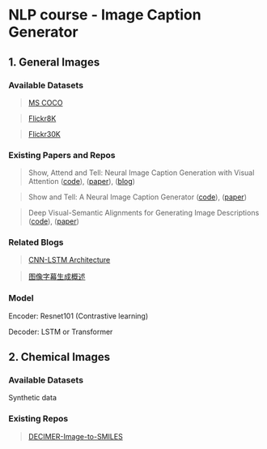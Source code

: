 # NLP course - Image Caption Generator

## 1. General Images

### Available Datasets

>[MS COCO](https://cocodataset.org)

>[Flickr8K](https://cs.stanford.edu/people/karpathy/deepimagesent/flickr8k.zip)

>[Flickr30K](https://cs.stanford.edu/people/karpathy/deepimagesent/flickr30k.zip)

### Existing Papers and Repos

>Show, Attend and Tell: Neural Image Caption Generation with Visual Attention ([code](https://github.com/DeepRNN/image_captioning)), ([paper](http://proceedings.mlr.press/v37/xuc15.pdf)), ([blog](https://zhuanlan.zhihu.com/p/137825062))

>Show and Tell: A Neural Image Caption Generator ([code](https://github.com/KranthiGV/Pretrained-Show-and-Tell-model)), ([paper](https://www.cv-foundation.org/openaccess/content_cvpr_2015/html/Vinyals_Show_and_Tell_2015_CVPR_paper.html))

>Deep Visual-Semantic Alignments for Generating Image Descriptions ([code](https://github.com/karpathy/neuraltalk2)), ([paper](https://cs.stanford.edu/people/karpathy/deepimagesent/))


### Related Blogs
>[CNN-LSTM Architecture](https://blog.clairvoyantsoft.com/image-caption-generator-535b8e9a66ac)

>[图像字幕生成概述](https://zhuanlan.zhihu.com/p/158511833)

### Model

Encoder: Resnet101 (Contrastive learning)

Decoder: LSTM or Transformer

## 2. Chemical Images

### Available Datasets

Synthetic data

### Existing Repos
>[DECIMER-Image-to-SMILES](https://github.com/Kohulan/DECIMER-Image-to-SMILES)
